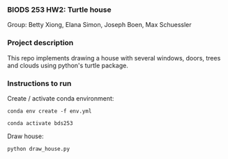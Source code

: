 ### BIODS 253 HW2: Turtle house
Group: Betty Xiong, Elana Simon, Joseph Boen, Max Schuessler

### Project description
This repo implements drawing a house with several windows, doors, trees and clouds using python's turtle package.

### Instructions to run

Create / activate conda environment:

`conda env create -f env.yml`

`conda activate bds253`

Draw house:

`python draw_house.py`

